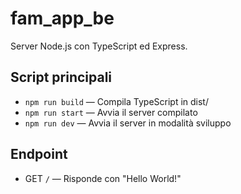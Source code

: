 # fam_app_be

Server Node.js con TypeScript ed Express.

## Script principali
- `npm run build` — Compila TypeScript in dist/
- `npm run start` — Avvia il server compilato
- `npm run dev` — Avvia il server in modalità sviluppo

## Endpoint
- GET `/` — Risponde con "Hello World!"
